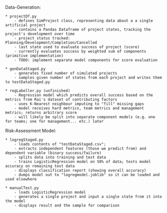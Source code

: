 Data-Generation:

    * projectDf.py
        - defines SimProject class, representing data about a a single artificial project
        - contains a Pandas Dataframe of project states, tracking the project's development over time
        - project status tracked: Planning/Development/Completion/Cancelled
        - last state used to evaluate success of project (score)
        - currently evaluates success by weighted sum of components (primitive implementation)
        - TODO: implement separate model components for score evaluation

    * genDataStaged.py
        - generates fixed number of simulated projects
        - samples given number of states from each project and writes them to testDataStaged.py

    * regLabeller.py (unfinished) 
        - Regression model which predicts overall success based on the metrics from Rai's dataset of contributing factors
        - uses K-Nearest neighbour imputing to "fill" missing gaps
        - model receives hard metrics, team metrics and management metrics; returns arbitrary score
        - will likely be split into separate component models (e.g. one for teams; one for management... etc.) later


Risk-Assessment Model:

    * logregStaged.py
        - loads contents of "testDataStaged.csv";
        - extracts independent features (those we predict from) and dependent variable (binary success/failure)
        - splits data into training and test data
        - trains LogisticRegression model on 50% of data; tests model accuracy on remaining test data
        - displays classification report (showing overall accuracy)
        - dumps model out to "logregmodel.joblib" so it can be loaded and used elsewhere
    
    * manualTest.py 
        - loads LogisticRegression model
        - generates a single project and input a single state from it into the model
        - displays result and the sample for comparison

        
        

